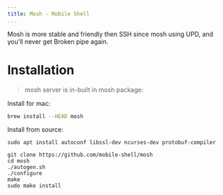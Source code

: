```yaml
---
title: Mosh - Mobile Shell
...
```


Mosh is more stable and friendly then SSH since mosh using UPD, and you'll never get Broken pipe again.

# Installation

> mosh server is in-built in mosh package:

Install for mac:

```bash
brew install --HEAD mosh
```

Install from source:

```
sudo apt install autoconf libssl-dev ncurses-dev protobuf-compiler

git clone https://github.com/mobile-shell/mosh
cd mosh
./autogen.sh
./configure
make
sudo make install
```